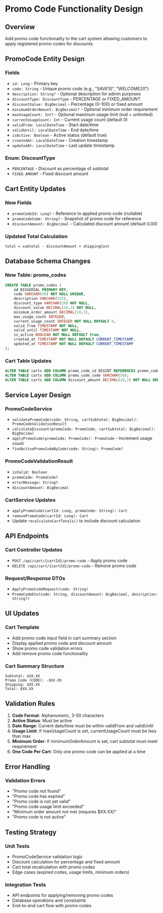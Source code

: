 # Promo Code Functionality Design

## Overview
Add promo code functionality to the cart system allowing customers to apply registered promo codes for discounts.

## PromoCode Entity Design

### Fields
- `id: Long` - Primary key
- `code: String` - Unique promo code (e.g., "SAVE10", "WELCOME20")
- `description: String?` - Optional description for admin purposes
- `discountType: DiscountType` - PERCENTAGE or FIXED_AMOUNT
- `discountValue: BigDecimal` - Percentage (0-100) or fixed amount
- `minimumOrderAmount: BigDecimal?` - Optional minimum order requirement
- `maxUsageCount: Int?` - Optional maximum usage limit (null = unlimited)
- `currentUsageCount: Int` - Current usage count (default 0)
- `validFrom: LocalDateTime` - Start date/time
- `validUntil: LocalDateTime` - End date/time
- `isActive: Boolean` - Active status (default true)
- `createdAt: LocalDateTime` - Creation timestamp
- `updatedAt: LocalDateTime` - Last update timestamp

### Enum: DiscountType
- `PERCENTAGE` - Discount as percentage of subtotal
- `FIXED_AMOUNT` - Fixed discount amount

## Cart Entity Updates

### New Fields
- `promoCodeId: Long?` - Reference to applied promo code (nullable)
- `promoCodeCode: String?` - Snapshot of promo code for reference
- `discountAmount: BigDecimal` - Calculated discount amount (default 0.00)

### Updated Total Calculation
```
total = subtotal - discountAmount + shippingCost
```

## Database Schema Changes

### New Table: promo_codes
```sql
CREATE TABLE promo_codes (
    id BIGSERIAL PRIMARY KEY,
    code VARCHAR(50) NOT NULL UNIQUE,
    description VARCHAR(255),
    discount_type VARCHAR(20) NOT NULL,
    discount_value DECIMAL(10,2) NOT NULL,
    minimum_order_amount DECIMAL(10,2),
    max_usage_count INTEGER,
    current_usage_count INTEGER NOT NULL DEFAULT 0,
    valid_from TIMESTAMP NOT NULL,
    valid_until TIMESTAMP NOT NULL,
    is_active BOOLEAN NOT NULL DEFAULT true,
    created_at TIMESTAMP NOT NULL DEFAULT CURRENT_TIMESTAMP,
    updated_at TIMESTAMP NOT NULL DEFAULT CURRENT_TIMESTAMP
);
```

### Cart Table Updates
```sql
ALTER TABLE carts ADD COLUMN promo_code_id BIGINT REFERENCES promo_codes(id);
ALTER TABLE carts ADD COLUMN promo_code_code VARCHAR(50);
ALTER TABLE carts ADD COLUMN discount_amount DECIMAL(10,2) NOT NULL DEFAULT 0.00;
```

## Service Layer Design

### PromoCodeService
- `validatePromoCode(code: String, cartSubtotal: BigDecimal): PromoCodeValidationResult`
- `calculateDiscount(promoCode: PromoCode, cartSubtotal: BigDecimal): BigDecimal`
- `applyPromoCode(promoCode: PromoCode): PromoCode` - Increment usage count
- `findActivePromoCodeByCode(code: String): PromoCode?`

### PromoCodeValidationResult
- `isValid: Boolean`
- `promoCode: PromoCode?`
- `errorMessage: String?`
- `discountAmount: BigDecimal`

### CartService Updates
- `applyPromoCode(cartId: Long, promoCode: String): Cart`
- `removePromoCode(cartId: Long): Cart`
- Update `recalculateCartTotals()` to include discount calculation

## API Endpoints

### Cart Controller Updates
- `POST /api/cart/{cartId}/promo-code` - Apply promo code
- `DELETE /api/cart/{cartId}/promo-code` - Remove promo code

### Request/Response DTOs
- `ApplyPromoCodeRequest(code: String)`
- `PromoCodeDto(code: String, discountAmount: BigDecimal, description: String?)`

## UI Updates

### Cart Template
- Add promo code input field in cart summary section
- Display applied promo code and discount amount
- Show promo code validation errors
- Add remove promo code functionality

### Cart Summary Structure
```
Subtotal: $XX.XX
Promo Code (CODE): -$XX.XX
Shipping: $XX.XX
Total: $XX.XX
```

## Validation Rules

1. **Code Format**: Alphanumeric, 3-50 characters
2. **Active Status**: Must be active
3. **Date Range**: Current date/time must be within validFrom and validUntil
4. **Usage Limit**: If maxUsageCount is set, currentUsageCount must be less than max
5. **Minimum Order**: If minimumOrderAmount is set, cart subtotal must meet requirement
6. **One Code Per Cart**: Only one promo code can be applied at a time

## Error Handling

### Validation Errors
- "Promo code not found"
- "Promo code has expired"
- "Promo code is not yet valid"
- "Promo code usage limit exceeded"
- "Minimum order amount not met (requires $XX.XX)"
- "Promo code is not active"

## Testing Strategy

### Unit Tests
- PromoCodeService validation logic
- Discount calculation for percentage and fixed amount
- Cart total recalculation with promo codes
- Edge cases (expired codes, usage limits, minimum orders)

### Integration Tests
- API endpoints for applying/removing promo codes
- Database operations and constraints
- End-to-end cart flow with promo codes